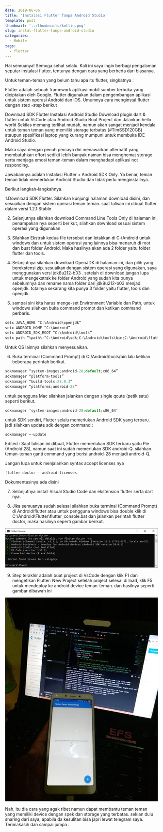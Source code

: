 ```yaml
---
date: 2019-06-06
title: 'Instalasi Flutter Tanpa Android Studio'
template: post
thumbnail: '../thumbnails/kotlin.png'
slug: instal-flutter-tanpa-android-studio
categories:
  - Mobile
tags:
  - flutter
---
```


Hai semuanya! Semoga sehat selalu.
Kali ini saya ingin berbagi pengalaman seputar instalasi flutter, tentunya dengan cara yang berbeda dari biasanya.

Untuk teman-teman yang belum tahu apa itu flutter, singkatnya :

Flutter adalah sebuah framework aplikasi mobil sumber terbuka yang diciptakan oleh Google. Flutter digunakan dalam pengembangan aplikasi untuk sistem operasi Android dan iOS.
Umumnya cara menginstal flutter dengan step -step berikut

Download SDK Flutter
Instalasi Android Studio
Download plugin dart & flutter untuk VsCode atau Android Studio
Buat Project dan Jalankan hello world
Sekilas memang terlihat mudah, namun akan sangat menjadi kendala untuk teman teman yang memiliki storage terbatas (#TimSSD120GB) ataupun spesifikasi laptop yang kurang mumpuni untuk membuka IDE Android Studio.

Maka saya dengan penuh percaya diri menawarkan alternatif yang membutuhkan effort sedikit lebih banyak namun bisa menghemat storage serta menjaga emosi teman-teman dalam menghadapi aplikasi not responding.

Jawabannya adalah Instalasi Flutter + Android SDK Only. Ya benar, teman teman tidak memerlukan Android Studio dan tidak perlu menginstallnya.

Berikut langkah-langkahnya.

1.Download SDK Flutter. Silahkan kunjungi halaman download disini, dan sesuaikan dengan sistem operasi teman teman. saat tulisan ini dibuat flutter dalam versi 1.2.1 Stable

2. Selanjutnya silahkan download Command Line Tools Only di halaman ini, penampakan nya seperti berikut, silahkan download sesuai sistem operasi yang digunakan.

3. Silahkan Ekstrak kedua file tersebut dan letakkan di C:\Android untuk windows dan untuk sistem operasi yang lainnya bisa menaruh di root dan buat folder Android. Maka hasilnya akan ada 2 folder yaitu folder flutter dan tools.

4. Selanjutnya silahkan download OpenJDK di halaman ini, dan pilih yang berekstensi zip. sesuaikan dengan sistem operasi yang digunakan, saya menggunakan versi jdk8u212-b03 . setelah di download jangan lupa untuk mengekstrak ke folder Android yang sudah kita punya sebelumnya dan rename nama folder dari jdk8u212-b03 menjadi openjdk. totalnya sekarang kita punya 3 folder yaitu flutter, tools dan openjdk.

5. sampai sini kita harus menge-set Environment Variable dan Path, untuk windows silahkan buka command prompt dan ketikan command perbaris.

```jsx
setx JAVA_HOME “C:\Android\openjdk”
setx ANDROID_HOME “C:\Android”
setx ANDROID_SDK_ROOT “C:\Android\tools”
setx path “%path%;”C:\Android\sdk;C:\Android\tools\bin;C:\Android\flutter\bin”
```

Untuk OS lainnya silahkan menyesuaikan.

6. Buka terminal (Command Prompt) di C:/Android/tools/bin lalu ketikan beberapa perintah berikut.

```jsx
sdkmanager “system-images;android-28;default;x86_64”
sdkmanager “platform-tools”
sdkmanager “build-tools;28.0.3”
sdkmanager “platforms;android-28”
```

untuk pengguna Mac silahkan jalankan dengan single qoute (petik satu) seperti berikut.

```jsx
sdkmanager ‘system-images;android-28;default;x86_64’
```
untuk SDK sendiri, Flutter selalu memerlukan Android SDK yang terbaru. jadi silahkan update sdk dengan command :

```jsx
sdkmanager —-update
```

Edited : Saat tulisan ini dibuat, Flutter memerlukan SDK terbaru yaitu Pie (Android 28), namun saat ini sudah memerlukan SDK android-Q. silahkan teman-teman ganti command yang berisi android-28 menjadi android-Q.

Jangan lupa untuk menjalankan syntax accept licenses nya

```jsx
flutter doctor --android-licenses
```

Dokumentasinya ada disini

7. Selanjutnya install Visual Studio Code dan ekstension flutter serta dart nya.

8. Jika semuanya sudah selesai silahkan buka terminal (Command Prompt) di Android/flutter atau untuk pengguna windows bisa double klik di C:\Android\Flutter\flutter_console.bat dan jalankan perintah flutter doctor, maka hasilnya seperti gambar berikut.

![Flutter Doctor](../images/flutter-doctor.png)

9. Step terakhir adalah buat project di VsCode dengan klik F1 dan mengetikan Flutter: New Project setelah project selesai di load, klik F5 untuk mendeploy ke android device teman-teman. dan hasilnya seperti gambar dibawah ini

![Flutter Done](../images/flutter-done.jpeg)

Nah, itu dia cara yang agak ribet namun dapat membantu teman teman yang memiliki device dengan spek dan storage yang terbatas. sekian dulu sharing dari saya, apabila da kesulitan bisa japri lewat telegram saya. Terimakasih dan sampai jumpa .